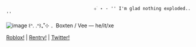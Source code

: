                                      ⊹ ࣪ ˖ - '' I'm glad nothing exploded.. ''
![image](https://github.com/user-attachments/assets/ebd51349-60d8-498e-9ad9-d20948826023)
                ꒰ᐢ. .ᐢ꒱₊˚⊹ ．Boxten / Vee — he/it/xe
                
[Roblox!](https://www.roblox.com/users/3631575391/profile) | [Rentry!](https://rentry.co/dangersignmania) | [Twitter!](https://x.com/vivdeocassete)

